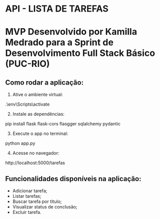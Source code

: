 # API - LISTA DE TAREFAS

# MVP Desenvolvido por Kamilla Medrado para a Sprint de Desenvolvimento Full Stack Básico (PUC-RIO)

## Como rodar a aplicação:

1. Ative o ambiente virtual:

.\env\Scripts\activate

2. Instale as dependências:

pip install flask flask-cors flasgger sqlalchemy pydantic

3. Execute o app no terminal:

python app.py

4. Acesse no navegador:

http://localhost:5000/tarefas

## Funcionalidades disponíveis na aplicação:

- Adicionar tarefa;
- Listar tarefas;
- Buscar tarefa por título;
- Visualizar status de conclusão;
- Excluir tarefa.